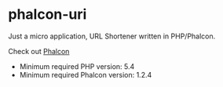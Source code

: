 phalcon-uri
===========

Just a micro application, URL Shortener written in PHP/Phalcon.

Check out [Phalcon](https://github.com/phalcon/cphalcon)

* Minimum required PHP version: 5.4
* Minimum required Phalcon version: 1.2.4